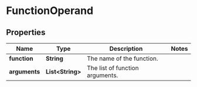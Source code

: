 # FunctionOperand

## Properties
Name | Type | Description | Notes
------------ | ------------- | ------------- | -------------
**function** | **String** | The name of the function. | 
**arguments** | **List&lt;String&gt;** | The list of function arguments. | 
